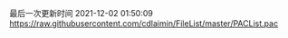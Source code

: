 最后一次更新时间 2021-12-02 01:50:09
https://raw.githubusercontent.com/cdlaimin/FileList/master/PACList.pac

